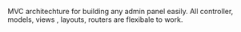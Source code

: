 MVC architechture for building any admin panel easily. All controller, models, views , layouts, routers are flexibale to work.

